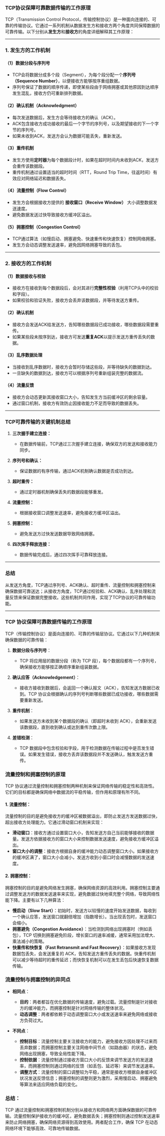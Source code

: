 ### **TCP协议保障可靠数据传输的工作原理**

TCP（Transmission Control Protocol，传输控制协议）是一种面向连接的、可靠的传输协议。它通过一系列机制从数据发生方和接收方两个角度共同保障数据的可靠传输。以下分别从**发生方**和**接收方**的角度详细解释其工作原理：

---

### **1. 发生方的工作机制**

#### （1）**数据分段与序列号**
- TCP会将数据分成多个段（Segment），为每个段分配一个**序列号（Sequence Number）**，以便接收方能够按序重组数据。
- 序列号保证了数据的顺序传递，即使某些段由于网络拥塞或其他原因到达顺序发生混乱，接收方仍可重新排列数据。

#### （2）**确认机制（Acknowledgment）**
- 每次发送数据后，发生方会等待接收方的确认（ACK）。
- ACK包含接收方成功接收的最后一个字节的序列号，以及期望接收的下一个字节的序列号。
- 如果未收到ACK，发送方会认为数据可能丢失，重新发送。

#### （3）**重传机制**
- 发生方使用**定时器**为每个数据段计时，如果在超时时间内未收到ACK，发送方会重传该数据段。
- 重传机制通过设置适当的超时时间（RTT，Round Trip Time，往返时间）有效应对网络延迟和数据丢失。

#### （4）**流量控制（Flow Control）**
- 发生方会根据接收方提供的  **接收窗口（Receive Window）** 大小调整数据发送速度。
- 避免数据发送过快导致接收方缓冲区溢出。

#### （5）**拥塞控制（Congestion Control）**
- TCP通过算法（如慢启动、拥塞避免、快速重传和快速恢复）控制网络拥塞。
- 发生方会动态调整发送速率，避免因网络拥塞导致的丢包。

---

### **2. 接收方的工作机制**

#### （1）**数据接收与校验**
- 接收方在接收到每个数据段后，会对其进行**完整性校验**（利用TCP头中的校验和字段）。
- 如果校验和验证失败，接收方会丢弃该数据段，并等待发送方重传。

#### （2）**确认机制**
- 接收方会发送ACK给发送方，告知哪些数据段已成功接收，哪些数据段需要重传。
- 如果某些段未按序到达，接收方可发送**重复ACK**以提示发送方重传丢失的数据。

#### （3）**乱序数据处理**
- 当接收到乱序数据时，接收方会暂时存储这些段，并等待缺失的数据到达。
- 一旦缺失的数据到达，接收方可以根据序列号重新组装完整的数据流。

#### （4）**流量反馈**
- 接收方会动态更新其接收窗口大小，告知发生方当前缓冲区的剩余容量。
- 通过窗口机制，接收方有效防止因接收能力不足而导致的数据丢失。

---

### **TCP可靠传输的关键机制总结**

1. **三次握手建立连接：**
   - 在数据传输前，TCP通过三次握手建立连接，确保双方的发送和接收能力同步。
   
2. **序列号和确认：**
   - 保证数据的有序传输，通过ACK机制确认数据是否成功到达。

3. **超时重传：**
   - 通过定时器机制确保丢失的数据段能够重发。

4. **流量控制：**
   - 根据接收窗口调整发送速率，避免接收方缓冲区溢出。

5. **拥塞控制：**
   - 避免发送方过快发送数据导致网络拥塞。

6. **四次挥手释放连接：**
   - 数据传输完成后，通过四次挥手可靠释放连接。

---

### **总结**
从发送方角度，TCP通过序列号、ACK确认、超时重传、流量控制和拥塞控制来确保数据可靠送达；从接收方角度，TCP通过校验和、ACK确认、乱序处理和流量反馈来保证数据完整接收。这些机制共同作用，实现了TCP协议的可靠传输功能。



---

### **TCP 协议保障可靠数据传输的工作原理**

TCP（传输控制协议）是面向连接的、可靠的传输层协议。它通过以下几种机制来确保数据的可靠传输：

1. **数据分段与序列号**：
   - TCP 将应用层的数据分段（称为 TCP 段），每个数据段都有一个序列号，确保接收方能够按正确顺序重新组装数据。
   
2. **确认应答（Acknowledgement）**：
   - 接收方接收到数据后，会返回一个确认报文（ACK），告知发送方数据已收到。TCP 协议会根据确认的序列号判断哪些数据已成功接收，哪些数据需要重新发送。
   
3. **重传机制**：
   - 如果发送方未收到某个数据段的确认（即超时未收到 ACK），会重新发送该数据段，直到收到确认或达到重传次数上限。
   
4. **差错检测**：
   - TCP 数据段中包含校验和字段，用于检测数据在传输过程中是否发生错误。如果发生错误，接收方丢弃该数据段并不发送确认，触发发送方重传。

### **流量控制和拥塞控制的原理**

TCP 协议通过流量控制和拥塞控制两种机制来保证网络传输的稳定性和高效性。它们的目标都是确保网络中数据流的平稳传输，但作用和原理有所不同。

#### 1. **流量控制**：
   流量控制的目的是避免接收方的缓冲区被数据溢出，即防止发送方发送数据过快，超出接收方处理能力。它通过滑动窗口机制来实现：

   - **滑动窗口**：接收方通过设置窗口大小，告知发送方自己当前能够接收的数据量。发送方依据接收方的窗口大小来控制数据发送速度，避免接收方缓冲区溢出。
   - **窗口大小的调整**：接收方根据自身的缓冲能力动态调整窗口大小。如果接收方的缓冲区满了，窗口大小会减小，发送方收到小窗口时会减慢数据的发送速度。

#### 2. **拥塞控制**：
   拥塞控制的目的是避免网络发生拥塞，确保网络资源的高效利用。拥塞控制主要通过调整发送方的数据发送速率来实现，避免数据过快地填充整个网络，导致网络性能下降。主要有以下几种算法：

   - **慢启动（Slow Start）**：初始时，发送方以较慢的速度开始发送数据，每收到一个确认应答，发送窗口就翻倍增加（指数增长）。当出现丢包时，发送窗口会缩小。
   - **拥塞避免（Congestion Avoidance）**：当检测到网络出现拥塞时（例如丢包），TCP 切换到拥塞避免阶段，增长窗口的速率减缓，通常采用加法增大、乘法减小的策略。
   - **快重传和快恢复（Fast Retransmit and Fast Recovery）**：如果接收方发现数据包丢失，会发送重复的 ACK，告知发送方重传丢失的数据。快重传机制可以减少等待超时的重传延迟；而快恢复机制可以在发生丢包后快速恢复数据传输。
   
### **流量控制与拥塞控制的异同点**

- **相同点**：
   - **目的**：两者都旨在优化数据的传输速度，避免过载。流量控制是针对接收方的缓冲能力，而拥塞控制是针对网络传输的整体状况。
   - **动态调整**：两者都依赖于动态调整窗口大小或发送速率来避免网络或接收方负荷过大。

- **不同点**：
   - **控制目标**：流量控制主要关注接收方的能力，避免接收方因处理不过来而丢弃数据；而拥塞控制主要关注网络中间节点（如路由器）的状态，避免网络出现拥塞，导致全局性能下降。
   - **控制依据**：流量控制通过接收方窗口大小的反馈来调节发送方的发送速率，而拥塞控制则通过网络的反馈（如丢包、延迟等）来调节发送速率。
   - **调整方式**：流量控制的窗口调整较为平稳，通常是接收方根据自身缓冲区状况发送反馈信息；拥塞控制的调整则更为激烈，采用慢启动、拥塞避免等算法来适应网络负载的变化。

### 总结：
TCP 通过流量控制和拥塞控制机制分别从接收方和网络两方面确保数据的可靠传输。流量控制保护接收方的缓冲区，避免数据丢失；拥塞控制则通过控制发送速率来防止网络拥塞，确保网络资源得到高效使用。两者配合工作，确保 TCP 在动态网络环境下能够高效、可靠地传输数据。